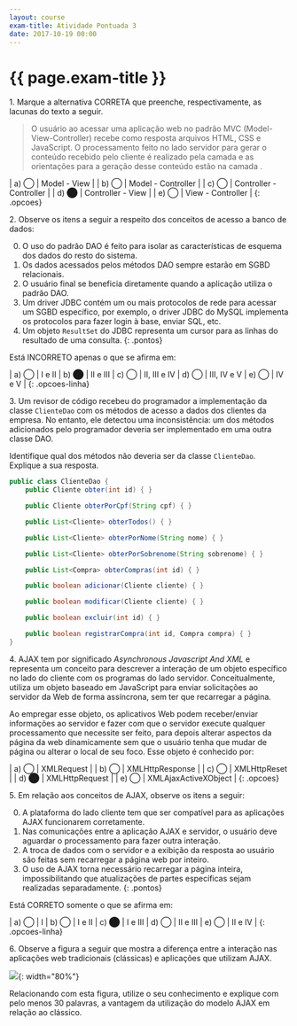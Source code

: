 ```yaml
---
layout: course
exam-title: Atividade Pontuada 3
date: 2017-10-19 00:00
---
```


# {{ page.exam-title }}

<div class="pergunta" markdown="1">

1\. Marque a alternativa CORRETA que preenche, respectivamente, as lacunas do texto a seguir.

> O usuário ao acessar uma aplicação web no padrão MVC (Model-View-Controller) recebe como resposta arquivos HTML, CSS e
> JavaScript. O processamento feito no lado servidor para gerar o conteúdo recebido pelo cliente é realizado pela camada
> <u></u> e as orientações para a geração desse conteúdo estão na camada <u></u>.

</div>

| a) ◯ | Model - View            |
| b) ◯ | Model - Controller      |
| c) ◯ | Controller - Controller |
| d) ⬤ | Controller - View       |
| e) ◯ | View - Controller       |
{: .opcoes}

<div class="pergunta" markdown="1">

2\. Observe os itens a seguir a respeito dos conceitos de acesso a banco de dados:

0. O uso do padrão DAO é feito para isolar as características de esquema dos dados do resto do sistema.
0. Os dados acessados pelos métodos DAO sempre estarão em SGBD relacionais.
0. O usuário final se beneficia diretamente quando a aplicação utiliza o padrão DAO.
0. Um driver JDBC contém um ou mais protocolos de rede para acessar um SGBD específico, por exemplo, o driver JDBC do
   MySQL implementa os protocolos para fazer login à base, enviar SQL, etc.
0. Um objeto `ResultSet` do JDBC representa um cursor para as linhas do resultado de uma consulta.
{: .pontos}

Está INCORRETO apenas o que se afirma em:

</div>

| a) ◯ | I e II | b) ⬤ | II e III | c) ◯ | II, III e IV | d) ◯ | III, IV e V | e) ◯ | IV e V |
{: .opcoes-linha}

<div class="pergunta" markdown="1">

3\. Um revisor de código recebeu do programador a implementação da classe `ClienteDao` com os métodos de acesso a dados
dos clientes da empresa. No entanto, ele detectou uma inconsistência: um dos métodos adicionados pelo programador
deveria ser implementado em uma outra classe DAO.

Identifique qual dos métodos não deveria ser da classe `ClienteDao`. Explique a sua resposta.

```java
public class ClienteDao {
    public Cliente obter(int id) { }

    public Cliente obterPorCpf(String cpf) { }

    public List<Cliente> obterTodos() { }

    public List<Cliente> obterPorNome(String nome) { }

    public List<Cliente> obterPorSobrenome(String sobrenome) { }

    public List<Compra> obterCompras(int id) { }

    public boolean adicionar(Cliente cliente) { }

    public boolean modificar(Cliente cliente) { }

    public boolean excluir(int id) { }

    public boolean registrarCompra(int id, Compra compra) { }
}
```

</div>

<div class="pergunta" markdown="1">

4\. AJAX tem por significado _Asynchronous Javascript And XML_ e representa um conceito para descrever a interação de um
objeto específico no lado do cliente com os programas do lado servidor. Conceitualmente, utiliza um objeto baseado em
JavaScript para enviar solicitações ao servidor da Web de forma assíncrona, sem ter que recarregar a página.

Ao empregar esse objeto, os aplicativos Web podem receber/enviar informações ao servidor e fazer com que o servidor
execute qualquer processamento que necessite ser feito, para depois alterar aspectos da página da web dinamicamente sem
que o usuário tenha que mudar de página ou alterar o local de seu foco. Esse objeto é conhecido por:

</div>

| a) ◯ | XMLRequest           |
| b) ◯ | XMLHttpResponse      |
| c) ◯ | XMLHttpReset         |
| d) ⬤ | XMLHttpRequest       |
| e) ◯ | XMLAjaxActiveXObject |
{: .opcoes}

<div class="pergunta" markdown="1">

5\. Em relação aos conceitos de AJAX, observe os itens a seguir:

0. A plataforma do lado cliente tem que ser compatível para as aplicações AJAX funcionarem corretamente.
0. Nas comunicações entre a aplicação AJAX e servidor, o usuário deve aguardar o processamento para fazer outra interação.
0. A troca de dados com o servidor e a exibição da resposta ao usuário são feitas sem recarregar a página web por inteiro.
0. O uso de AJAX torna necessário recarregar a página inteira, impossibilitando que atualizações de partes específicas
   sejam realizadas separadamente.
{: .pontos}

Está CORRETO somente o que se afirma em:

</div>

| a) ◯ | I | b) ◯ | I e II | c) ⬤ | I e III | d) ◯ | II e III | e) ◯ | II e IV |
{: .opcoes-linha}

<div class="pergunta" markdown="1">

6\. Observe a figura a seguir que mostra a diferença entre a interação nas aplicações web tradicionais (clássicas) e
aplicações que utilizam AJAX.

![](../../assets/images/webdev/interacao-classico-vs-ajax.svg){: width="80%"}

Relacionando com esta figura, utilize o seu conhecimento e explique com pelo menos 30 palavras, a vantagem da utilização
do modelo AJAX em relação ao clássico.

</div>
